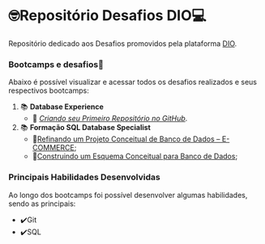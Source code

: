 # 🤓Repositório Desafios DIO💻

Repositório dedicado aos Desafios promovidos pela plataforma [DIO](https://dio.me/sign-up?ref=K9SYA3A7NE).

### Bootcamps e desafios🚀
Abaixo é possível visualizar e acessar todos os desafios realizados e seus respectivos bootcamps:

1. 📚 **Database Experience**
    - 🧮 [*Criando seu Primeiro Repositório no GitHub*](https://github.com/pspellegrini/dio._).
2. 📚 **Formação SQL Database Specialist**
    - 🧮[Refinando um Projeto Conceitual de Banco de Dados – E-COMMERCE](https://github.com/pspellegrini/dio._/tree/main/Desafios/E-Commerce);
    - 🧮[Construindo um Esquema Conceitual para Banco de Dados](https://github.com/pspellegrini/dio._/tree/main/Desafios/Oficina);



### Principais Habilidades Desenvolvidas

Ao longo dos bootcamps foi possível desenvolver algumas habilidades, sendo as principais:

- ✔️Git
- ✔️SQL
